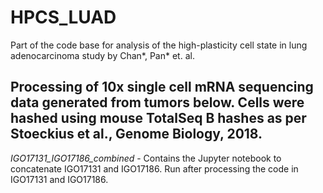 # HPCS_LUAD
Part of the code base for analysis of the high-plasticity cell state in lung adenocarcinoma study by Chan*, Pan* et. al. 

## Processing of 10x single cell mRNA sequencing data generated from tumors below.  Cells were hashed using mouse TotalSeq B hashes as per Stoeckius et al., Genome Biology, 2018.

_IGO17131\_IGO17186\_combined_ - Contains the Jupyter notebook to concatenate IGO17131 and IGO17186. Run after processing the code in IGO17131 and IGO17186.  
